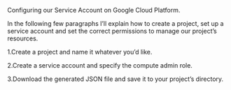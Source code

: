 Configuring our Service Account on Google Cloud Platform.

In the following few paragraphs I’ll explain how to create a project, set up a service account and set the correct permissions to manage our project’s resources.

1.Create a project and name it whatever you’d like.

2.Create a service account and specify the compute admin role.

3.Download the generated JSON file and save it to your project’s directory.
